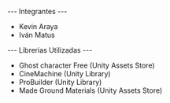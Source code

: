 --- Integrantes ---
- Kevin Araya
- Iván Matus

--- Librerias Utilizadas --- 
- Ghost character Free (Unity Assets Store)
- CineMachine (Unity Library)
- ProBuilder (Unity Library)
- Made Ground Materials (Unity Assets Store)